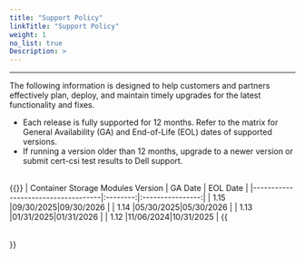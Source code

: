 ```yaml
---
title: "Support Policy"
linkTitle: "Support Policy"
weight: 1 
no_list: true 
Description: >
---
```

<hr>

The following information is designed to help customers and partners effectively plan, deploy, and maintain timely upgrades for the latest functionality and fixes.

- Each release is fully supported for 12 months. Refer to the matrix for General Availability (GA) and End-of-Life (EOL) dates of supported versions.
- If running a version older than 12 months, upgrade to a newer version or submit cert-csi test results to Dell support.

<br>
{{<table "table table-striped table-bordered table-sm">}}
| Container Storage Modules Version  | GA Date  | EOL Date |
|------------------------------------|:--------:|:----------------:|
| 1.15                               |09/30/2025|09/30/2026        |
| 1.14                               |05/30/2025|05/30/2026        |
| 1.13                               |01/31/2025|01/31/2026        |
| 1.12                               |11/06/2024|10/31/2025        |
{{</table>}}
